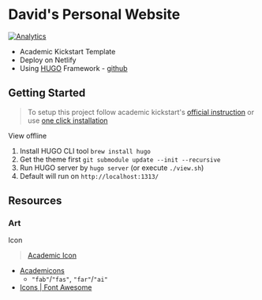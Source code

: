 # David's Personal Website

[![Analytics](https://ga-beacon.appspot.com/UA-150731639-1/personal-website/readme)](https://github.com/igrigorik/ga-beacon)

* Academic Kickstart Template
* Deploy on Netlify
* Using [HUGO](https://gohugo.io/) Framework - [github](https://github.com/gohugoio/hugo)

## Getting Started

> To setup this project follow academic kickstart's [official instruction](AcademicKickstart.md) or use [one click installation](https://sourcethemes.com/academic/docs/install/#install-with-web-browser)

View offline

1. Install HUGO CLI tool `brew install hugo`
2. Get the theme first `git submodule update --init --recursive`
3. Run HUGO server by `hugo server` (or execute `./view.sh`)
4. Default will run on `http://localhost:1313/`

## Resources

### Art

Icon

> [Academic Icon](https://sourcethemes.com/academic/docs/page-builder/#icons)

* [Academicons](https://jpswalsh.github.io/academicons/)
  * `"fab"`/`"fas"`, `"far"`/`"ai"`
* [Icons | Font Awesome](https://fontawesome.com/icons?d=gallery)
